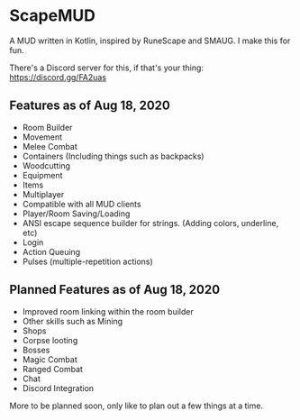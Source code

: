 # ScapeMUD
A MUD written in Kotlin, inspired by RuneScape and SMAUG. I make this for fun.

There's a Discord server for this, if that's your thing: https://discord.gg/FA2uas

## Features as of Aug 18, 2020
* Room Builder
* Movement
* Melee Combat
* Containers (Including things such as backpacks)
* Woodcutting
* Equipment
* Items
* Multiplayer
* Compatible with all MUD clients
* Player/Room Saving/Loading
* ANSI escape sequence builder for strings. (Adding colors, underline, etc)
* Login
* Action Queuing
* Pulses (multiple-repetition actions)

## Planned Features as of Aug 18, 2020
* Improved room linking within the room builder
* Other skills such as Mining
* Shops
* Corpse looting
* Bosses
* Magic Combat
* Ranged Combat
* Chat
* Discord Integration

More to be planned soon, only like to plan out a few things at a time.
